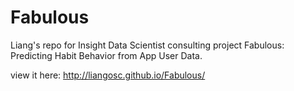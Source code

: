 # Fabulous
Liang's repo for Insight Data Scientist consulting project Fabulous: Predicting Habit Behavior from App User Data.

view it here: http://liangosc.github.io/Fabulous/
